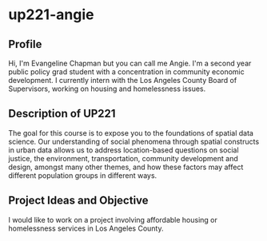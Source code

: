 # up221-angie
## Profile
Hi, I'm Evangeline Chapman but you can call me Angie. I'm a second year public policy grad student with a concentration in community economic development. I currently intern with the Los Angeles County Board of Supervisors, working on housing and homelessness issues.
## Description of UP221
The goal for this course is to expose you to the foundations of spatial data science. Our understanding of social phenomena through spatial constructs in urban data allows us to address location-based questions on social justice, the environment, transportation, community development and design, amongst many other themes, and how these factors may affect different population groups in different ways.
## Project Ideas and Objective
I would like to work on a project involving affordable housing or homelessness services in Los Angeles County.
